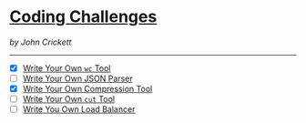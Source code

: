 # [Coding Challenges](https://codingchallenges.fyi/challenges/intro/)
*by John Crickett*

---

- [x] [Write Your Own `wc` Tool](https://codingchallenges.fyi/challenges/challenge-wc)
- [ ] [Write Your Own JSON Parser](https://codingchallenges.fyi/challenges/challenge-json-parser)
- [x] [Write Your Own Compression Tool](https://codingchallenges.fyi/challenges/challenge-huffman)
- [ ] [Write Your Own `cut` Tool](https://codingchallenges.fyi/challenges/challenge-cut)
- [ ] [Write You Own Load Balancer](https://codingchallenges.fyi/challenges/challenge-load-balancer)
